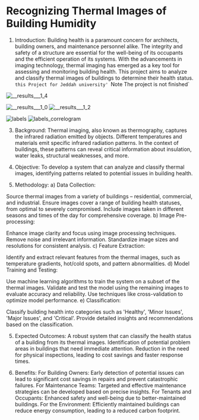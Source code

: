 # Recognizing Thermal Images of Building Humidity

1. Introduction:
Building health is a paramount concern for architects, building owners, and maintenance personnel alike. The integrity and safety of a structure are essential for the well-being of its occupants and the efficient operation of its systems. With the advancements in imaging technology, thermal imaging has emerged as a key tool for assessing and monitoring building health. This project aims to analyze and classify thermal images of buildings to determine their health status.
`this Project for Jeddah university'
`Note The project is not finished`

![__results___1_4](https://github.com/Muhannad0101/Recognizing-Thermal-Images-of-Building-Humidity/assets/102443619/54027ae1-b233-4f7c-b6fe-ea4a0916bc9d)

![__results___1_0](https://github.com/Muhannad0101/Recognizing-Thermal-Images-of-Building-Humidity/assets/102443619/0742c66c-1929-4d1c-89bf-c247959167a1)
![__results___1_2](https://github.com/Muhannad0101/Recognizing-Thermal-Images-of-Building-Humidity/assets/102443619/08c2816d-6336-4cae-922e-ab0501b94221)

![labels](https://github.com/Muhannad0101/Recognizing-Thermal-Images-of-Building-Humidity/assets/102443619/d380557c-57b8-49a8-bdb1-62883d79dc62)
![labels_correlogram](https://github.com/Muhannad0101/Recognizing-Thermal-Images-of-Building-Humidity/assets/102443619/19d29f6d-ee31-4db1-9a81-c71b7a0d9496)


3. Background:
Thermal imaging, also known as thermography, captures the infrared radiation emitted by objects. Different temperatures and materials emit specific infrared radiation patterns. In the context of buildings, these patterns can reveal critical information about insulation, water leaks, structural weaknesses, and more.

4. Objective:
To develop a system that can analyze and classify thermal images, identifying patterns related to potential issues in building health.

5. Methodology:
a) Data Collection:

Source thermal images from a variety of buildings – residential, commercial, and industrial.
Ensure images cover a range of building health statuses, from optimal to severely compromised.
Include images taken in different seasons and times of the day for comprehensive coverage.
b) Image Pre-processing:

Enhance image clarity and focus using image processing techniques.
Remove noise and irrelevant information.
Standardize image sizes and resolutions for consistent analysis.
c) Feature Extraction:

Identify and extract relevant features from the thermal images, such as temperature gradients, hot/cold spots, and pattern abnormalities.
d) Model Training and Testing:

Use machine learning algorithms to train the system on a subset of the thermal images.
Validate and test the model using the remaining images to evaluate accuracy and reliability.
Use techniques like cross-validation to optimize model performance.
e) Classification:

Classify building health into categories such as 'Healthy', 'Minor Issues', 'Major Issues', and 'Critical'.
Provide detailed insights and recommendations based on the classification.

5. Expected Outcomes:
A robust system that can classify the health status of a building from its thermal images.
Identification of potential problem areas in buildings that need immediate attention.
Reduction in the need for physical inspections, leading to cost savings and faster response times.

6. Benefits:
For Building Owners: Early detection of potential issues can lead to significant cost savings in repairs and prevent catastrophic failures.
For Maintenance Teams: Targeted and effective maintenance strategies can be developed based on precise insights.
For Tenants and Occupants: Enhanced safety and well-being due to better-maintained buildings.
For the Environment: Efficiently maintained buildings can reduce energy consumption, leading to a reduced carbon footprint.
